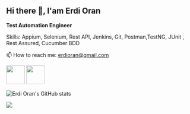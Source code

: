 ## Hi there 👋, I'am Erdi Oran

**Test Automation Engineer**


Skills: Appium, Selenium, Rest API, Jenkins, Git, Postman,TestNG, JUnit , Rest Assured, Cucumber BDD

📫 How to reach me: erdioran@gmail.com


[<img src="https://user-images.githubusercontent.com/38845669/158032860-21198b6d-05a4-4015-a1f5-c818b36ae792.png" width="50" height="50">](https://www.linkedin.com/in/erdioran/)
[<img src="https://user-images.githubusercontent.com/38845669/158032853-bd94ea8b-7262-48e5-8fc9-973592a74eee.png" width="50" height="50">](https://github.com/erdioran)


![Erdi Oran's GitHub stats](https://github-readme-stats.vercel.app/api?username=erdioran&count_private=true)

![](https://komarev.com/ghpvc/?username=erdioran&color=green)

